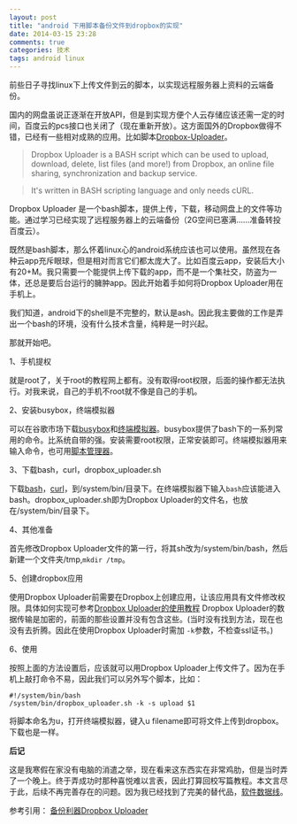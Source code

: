 ```yaml
---
layout: post
title: "android 下用脚本备份文件到dropbox的实现"
date: 2014-03-15 23:28
comments: true
categories: 技术
tags: android linux
---
```


前些日子寻找linux下上传文件到云的脚本，以实现远程服务器上资料的云端备份。

<!-- more -->

国内的网盘虽说正逐渐在开放API，但是到实现方便个人云存储应该还需一定的时间，百度云的pcs接口也关闭了（现在重新开放）。这方面国外的Dropbox做得不错，已经有一些相对成熟的应用。比如脚本[Dropbox-Uploader](https://github.com/andreafabrizi/Dropbox-Uploader)。

>Dropbox Uploader is a BASH script which can be used to upload, download, delete, list files (and more!) from Dropbox, an online file sharing, synchronization and backup service.

>It's written in BASH scripting language and only needs cURL.

Dropbox Uploader 是一个bash脚本，提供上传，下载，移动网盘上的文件等功能。通过学习已经实现了远程服务器上的云端备份（2G空间已塞满……准备转投百度云）。

既然是bash脚本，那么怀着linux心的android系统应该也可以使用。虽然现在各种云app充斥眼球，但是相对而言它们都太庞大了。比如百度云app，安装后大小有20+M。我只需要一个能提供上传下载的app，而不是一个集社交，防盗为一体，还总是要后台运行的臃肿app。因此开始着手如何将Dropbox Uploader用在手机上。

我们知道，android下的shell是不完整的，默认是ash。因此我主要做的工作是弄出一个bash的环境，没有什么技术含量，纯粹是一时兴起。

那就开始吧。

1、手机提权

就是root了，关于root的教程网上都有。没有取得root权限，后面的操作都无法执行。对我来说，自己的手机不root就不像是自己的手机。

2、安装busybox，终端模拟器

可以在谷歌市场下载[busybox](https://play.google.com/store/apps/details?id=stericson.busybox&hl=zh_CN)和[终端模拟器](https://play.google.com/store/apps/details?id=jackpal.androidterm&hl=zh_CN)。busybox提供了bash下的一系列常用的命令。比系统自带的强。安装需要root权限，正常安装即可。终端模拟器用来输入命令，也可用[脚本管理器](https://play.google.com/store/apps/details?id=os.tools.scriptmanager)。

3、下载bash，curl，dropbox_uploader.sh

下载[bash](http://pan.baidu.com/s/1i3mhTyd)，[curl](http://pan.baidu.com/s/1lGkZ8)，到/system/bin/目录下。在终端模拟器下输入`bash`应该能进入bash。dropbox_uploader.sh即为Dropbox Uploader的文件名，也放在/system/bin/目录下。

4、其他准备

首先修改Dropbox Uploader文件的第一行，将其sh改为/system/bin/bash，然后新建一个文件夹/tmp,`mkdir /tmp`。

5、创建dropbox应用

使用Dropbox Uploader前需要在Dropbox上创建应用，让该应用具有文件修改权限。具体如何实现可参考[Dropbox Uploader的使用教程](http://teddysun.com/178.html)
Dropbox Uploader的数据传输是加密的，前面的那些设置并没有包含这些。(当时没有找到方法，现在也没有去折腾。因此在使用Dropbox Uploader时需加 `-k`参数，不检查ssl证书。)

6、使用

按照上面的方法设置后，应该就可以用Dropbox Uploader上传文件了。因为在手机上敲打命令不易，因此我们可以另外写个脚本，比如：
```
#!/system/bin/bash
/system/bin/dropbox_uploader.sh -k -s upload $1
```
将脚本命名为u，打开终端模拟器，键入u filename即可将文件上传到dropbox。下载也是一样。


**后记**

这是我寒假在家没有电脑的消遣之举，现在看来这东西实在非常鸡肋，但是当时弄了一个晚上。终于弄成功时那种喜悦难以言表，因此打算回校写篇教程。本文言尽于此，后续不再完善存在的问题。因为我已经找到了完美的替代品，[软件数据线](https://play.google.com/store/apps/details?id=com.damiapp.softdatacable&hl=zh_CN)。



参考引用：
[备份利器Dropbox Uploader](http://teddysun.com/178.html)

